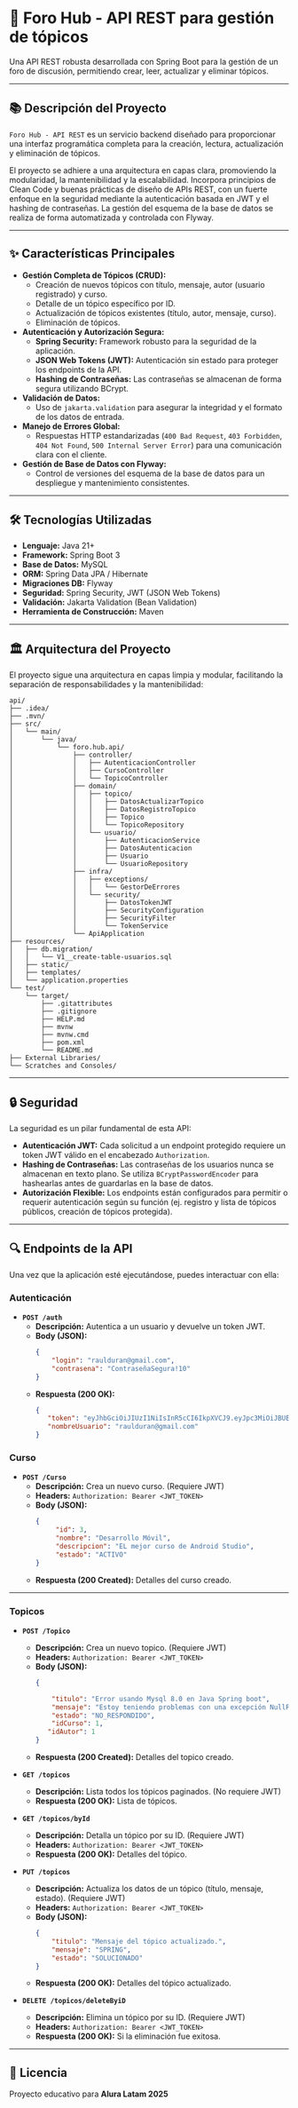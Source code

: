 # 🚀 Foro Hub - API REST para gestión de tópicos

Una API REST robusta desarrollada con Spring Boot para la gestión de un foro de discusión, permitiendo crear, leer, actualizar y eliminar tópicos.

---

## 📚 Descripción del Proyecto

`Foro Hub - API REST` es un servicio backend diseñado para proporcionar una interfaz programática completa para la creación, lectura, actualización y eliminación de tópicos.

El proyecto se adhiere a una arquitectura en capas clara, promoviendo la modularidad, la mantenibilidad y la escalabilidad. Incorpora principios de Clean Code y buenas prácticas de diseño de APIs REST, con un fuerte enfoque en la seguridad mediante la autenticación basada en JWT y el hashing de contraseñas. La gestión del esquema de la base de datos se realiza de forma automatizada y controlada con Flyway.

---

## ✨ Características Principales

* **Gestión Completa de Tópicos (CRUD):**
    * Creación de nuevos tópicos con título, mensaje, autor (usuario registrado) y curso.
    * Detalle de un tópico específico por ID.
    * Actualización de tópicos existentes (título, autor, mensaje, curso).
    * Eliminación de tópicos.
* **Autenticación y Autorización Segura:**
    * **Spring Security:** Framework robusto para la seguridad de la aplicación.
    * **JSON Web Tokens (JWT):** Autenticación sin estado para proteger los endpoints de la API.
    * **Hashing de Contraseñas:** Las contraseñas se almacenan de forma segura utilizando BCrypt.
* **Validación de Datos:**
    * Uso de `jakarta.validation` para asegurar la integridad y el formato de los datos de entrada.
* **Manejo de Errores Global:**
    * Respuestas HTTP estandarizadas (`400 Bad Request`, `403 Forbidden`, `404 Not Found`, `500 Internal Server Error`) para una comunicación clara con el cliente.
* **Gestión de Base de Datos con Flyway:**
    * Control de versiones del esquema de la base de datos para un despliegue y mantenimiento consistentes.

---

## 🛠️ Tecnologías Utilizadas

* **Lenguaje:** Java 21+
* **Framework:** Spring Boot 3
* **Base de Datos:** MySQL
* **ORM:** Spring Data JPA / Hibernate
* **Migraciones DB:** Flyway
* **Seguridad:** Spring Security, JWT (JSON Web Tokens)
* **Validación:** Jakarta Validation (Bean Validation)
* **Herramienta de Construcción:** Maven

---

## 🏛️ Arquitectura del Proyecto

El proyecto sigue una arquitectura en capas limpia y modular, facilitando la separación de responsabilidades y la mantenibilidad:

```
api/
├── .idea/
├── .mvn/
├── src/
│   └── main/
│       └── java/
│           └── foro.hub.api/
│               ├── controller/
│               │   ├── AutenticacionController
│               │   ├── CursoController
│               │   └── TopicoController
│               ├── domain/
│               │   ├── topico/
│               │   │   ├── DatosActualizarTopico
│               │   │   ├── DatosRegistroTopico
│               │   │   ├── Topico
│               │   │   └── TopicoRepository
│               │   └── usuario/
│               │       ├── AutenticacionService
│               │       ├── DatosAutenticacion
│               │       ├── Usuario
│               │       └── UsuarioRepository
│               ├── infra/
│               │   ├── exceptions/
│               │   │   └── GestorDeErrores
│               │   └── security/
│               │       ├── DatosTokenJWT
│               │       ├── SecurityConfiguration
│               │       ├── SecurityFilter
│               │       └── TokenService
│               └── ApiApplication
├── resources/
│   ├── db.migration/
│   │   └── V1__create-table-usuarios.sql
│   ├── static/
│   ├── templates/
│   └── application.properties
└── test/
    └── target/
        ├── .gitattributes
        ├── .gitignore
        ├── HELP.md
        ├── mvnw
        ├── mvnw.cmd
        ├── pom.xml
        └── README.md
├── External Libraries/
└── Scratches and Consoles/
```

---

## 🔒 Seguridad

La seguridad es un pilar fundamental de esta API:

* **Autenticación JWT:** Cada solicitud a un endpoint protegido requiere un token JWT válido en el encabezado `Authorization`.
* **Hashing de Contraseñas:** Las contraseñas de los usuarios nunca se almacenan en texto plano. Se utiliza `BCryptPasswordEncoder` para hashearlas antes de guardarlas en la base de datos.
* **Autorización Flexible:** Los endpoints están configurados para permitir o requerir autenticación según su función (ej. registro y lista de tópicos públicos, creación de tópicos protegida).

---

## 🔍 Endpoints de la API

Una vez que la aplicación esté ejecutándose, puedes interactuar con ella:

### Autenticación

* **`POST /auth`**
    * **Descripción:** Autentica a un usuario y devuelve un token JWT.
    * **Body (JSON):**
        ```json
        {
            "login": "raulduran@gmail.com",
            "contrasena": "ContraseñaSegura!10"
        }
        ```
    * **Respuesta (200 OK):**
        ```json
       {
           "token": "eyJhbGciOiJIUzI1NiIsInR5cCI6IkpXVCJ9.eyJpc3MiOiJBUEkgRm9yb0h1YiIsInN1YiI6InJhdWxkdXJhbjI4MDhAZ21haWwuY29tIiwiZXhwIjoxNzUzNDY2OTc5fQ.fyCr-rlr-Yd4mnKCJR3Vwl9oBMv4AUVGezuAwKJ6_wI",
           "nombreUsuario": "raulduran@gmail.com"
        }
        ```

### Curso

* **`POST /Curso`**
    * **Descripción:** Crea un nuevo curso. (Requiere JWT)
    * **Headers:** `Authorization: Bearer <JWT_TOKEN>`
    * **Body (JSON):**
        ```json
        {
             "id": 3,
             "nombre": "Desarrollo Móvil",
             "descripcion": "EL mejor curso de Android Studio",
             "estado": "ACTIVO"
        }
        ```
    * **Respuesta (200 Created):** Detalles del curso creado. 
---

### Topicos

* **`POST /Topico`**
    * **Descripción:** Crea un nuevo topico. (Requiere JWT)
    * **Headers:** `Authorization: Bearer <JWT_TOKEN>`
    * **Body (JSON):**
        ```json
        {
        
            "titulo": "Error usando Mysql 8.0 en Java Spring boot",
            "mensaje": "Estoy teniendo problemas con una excepción NullPointerException.",
            "estado": "NO_RESPONDIDO",
            "idCurso": 1,
           "idAutor": 1
        }
        ```
    * **Respuesta (200 Created):** Detalles del topico creado.

* **`GET /topicos`**
    * **Descripción:** Lista todos los tópicos paginados. (No requiere JWT)
    * **Respuesta (200 OK):** Lista de tópicos.

* **`GET /topicos/byId`**
    * **Descripción:** Detalla un tópico por su ID. (Requiere JWT)
    * **Headers:** `Authorization: Bearer <JWT_TOKEN>`
    * **Respuesta (200 OK):** Detalles del tópico.

* **`PUT /topicos`**
    * **Descripción:** Actualiza los datos de un tópico (título, mensaje, estado). (Requiere JWT)
    * **Headers:** `Authorization: Bearer <JWT_TOKEN>`
    * **Body (JSON):**
        ```json
        {
            "titulo": "Mensaje del tópico actualizado.",
            "mensaje": "SPRING",
            "estado": "SOLUCIONADO"
        }
        ```
    * **Respuesta (200 OK):** Detalles del tópico actualizado.

* **`DELETE /topicos/deleteByiD`**
    * **Descripción:** Elimina un tópico por su ID. (Requiere JWT)
    * **Headers:** `Authorization: Bearer <JWT_TOKEN>`
    * **Respuesta (200 OK):** Si la eliminación fue exitosa.
 
---

## 📜 **Licencia**

Proyecto educativo para **Alura Latam 2025**
